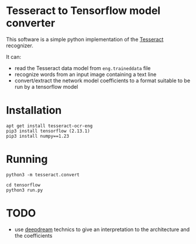 
# Tesseract to Tensorflow model converter

This software is a simple python implementation of the [Tesseract](https://github.com/tesseract-ocr/tesseract) recognizer.

It can:
* read the Tesseract data model from `eng.traineddata` file
* recognize words from an input image containing a text line
* convert/extract the network model coefficients to a format suitable to be run by a tensorflow model

# Installation

```
apt get install tesseract-ocr-eng
pip3 install tensorflow (2.13.1)
pip3 install numpy==1.23
```

# Running

```
python3 -m tesseract.convert

cd tensorflow
python3 run.py
```

# TODO
* use [deepdream](https://www.tensorflow.org/tutorials/generative/deepdream) technics to give an interpretation to the architecture and the coefficients